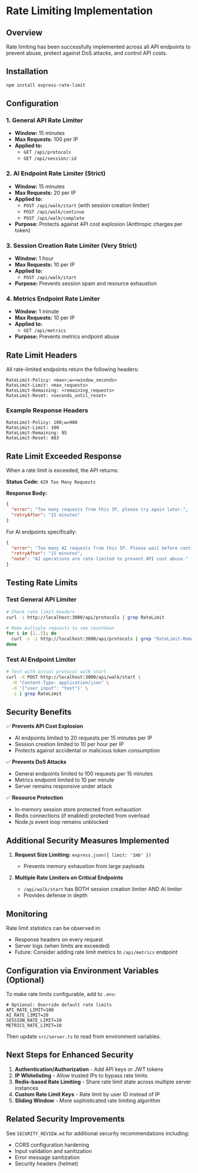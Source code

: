 # Rate Limiting Implementation

## Overview

Rate limiting has been successfully implemented across all API endpoints to prevent abuse, protect
against DoS attacks, and control API costs.

## Installation

```bash
npm install express-rate-limit
```

## Configuration

### 1. General API Rate Limiter

- **Window:** 15 minutes
- **Max Requests:** 100 per IP
- **Applied to:**
  - `GET /api/protocols`
  - `GET /api/session/:id`

### 2. AI Endpoint Rate Limiter (Strict)

- **Window:** 15 minutes
- **Max Requests:** 20 per IP
- **Applied to:**
  - `POST /api/walk/start` (with session creation limiter)
  - `POST /api/walk/continue`
  - `POST /api/walk/complete`
- **Purpose:** Protects against API cost explosion (Anthropic charges per token)

### 3. Session Creation Rate Limiter (Very Strict)

- **Window:** 1 hour
- **Max Requests:** 10 per IP
- **Applied to:**
  - `POST /api/walk/start`
- **Purpose:** Prevents session spam and resource exhaustion

### 4. Metrics Endpoint Rate Limiter

- **Window:** 1 minute
- **Max Requests:** 10 per IP
- **Applied to:**
  - `GET /api/metrics`
- **Purpose:** Prevents metrics endpoint abuse

## Rate Limit Headers

All rate-limited endpoints return the following headers:

```
RateLimit-Policy: <max>;w=<window_seconds>
RateLimit-Limit: <max_requests>
RateLimit-Remaining: <remaining_requests>
RateLimit-Reset: <seconds_until_reset>
```

### Example Response Headers

```
RateLimit-Policy: 100;w=900
RateLimit-Limit: 100
RateLimit-Remaining: 95
RateLimit-Reset: 883
```

## Rate Limit Exceeded Response

When a rate limit is exceeded, the API returns:

**Status Code:** `429 Too Many Requests`

**Response Body:**

```json
{
  "error": "Too many requests from this IP, please try again later.",
  "retryAfter": "15 minutes"
}
```

For AI endpoints specifically:

```json
{
  "error": "Too many AI requests from this IP. Please wait before continuing.",
  "retryAfter": "15 minutes",
  "note": "AI operations are rate-limited to prevent API cost abuse."
}
```

## Testing Rate Limits

### Test General API Limiter

```bash
# Check rate limit headers
curl -i http://localhost:3000/api/protocols | grep RateLimit

# Make multiple requests to see countdown
for i in {1..5}; do
  curl -s -i http://localhost:3000/api/protocols | grep "RateLimit-Remaining"
done
```

### Test AI Endpoint Limiter

```bash
# Test with actual protocol walk start
curl -X POST http://localhost:3000/api/walk/start \
  -H "Content-Type: application/json" \
  -d '{"user_input": "test"}' \
  -i | grep RateLimit
```

## Security Benefits

✅ **Prevents API Cost Explosion**

- AI endpoints limited to 20 requests per 15 minutes per IP
- Session creation limited to 10 per hour per IP
- Protects against accidental or malicious token consumption

✅ **Prevents DoS Attacks**

- General endpoints limited to 100 requests per 15 minutes
- Metrics endpoint limited to 10 per minute
- Server remains responsive under attack

✅ **Resource Protection**

- In-memory session store protected from exhaustion
- Redis connections (if enabled) protected from overload
- Node.js event loop remains unblocked

## Additional Security Measures Implemented

1. **Request Size Limiting:** `express.json({ limit: '1mb' })`
   - Prevents memory exhaustion from large payloads

2. **Multiple Rate Limiters on Critical Endpoints**
   - `/api/walk/start` has BOTH session creation limiter AND AI limiter
   - Provides defense in depth

## Monitoring

Rate limit statistics can be observed in:

- Response headers on every request
- Server logs (when limits are exceeded)
- Future: Consider adding rate limit metrics to `/api/metrics` endpoint

## Configuration via Environment Variables (Optional)

To make rate limits configurable, add to `.env`:

```env
# Optional: Override default rate limits
API_RATE_LIMIT=100
AI_RATE_LIMIT=20
SESSION_RATE_LIMIT=10
METRICS_RATE_LIMIT=10
```

Then update `src/server.ts` to read from environment variables.

## Next Steps for Enhanced Security

1. **Authentication/Authorization** - Add API keys or JWT tokens
2. **IP Whitelisting** - Allow trusted IPs to bypass rate limits
3. **Redis-based Rate Limiting** - Share rate limit state across multiple server instances
4. **Custom Rate Limit Keys** - Rate limit by user ID instead of IP
5. **Sliding Window** - More sophisticated rate limiting algorithm

## Related Security Improvements

See `SECURITY_REVIEW.md` for additional security recommendations including:

- CORS configuration hardening
- Input validation and sanitization
- Error message sanitization
- Security headers (helmet)
